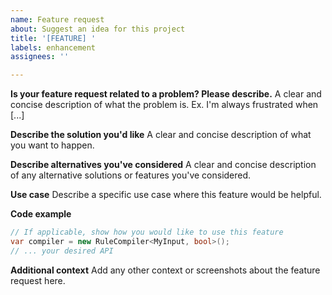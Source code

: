 ```yaml
---
name: Feature request
about: Suggest an idea for this project
title: '[FEATURE] '
labels: enhancement
assignees: ''

---
```


**Is your feature request related to a problem? Please describe.**
A clear and concise description of what the problem is. Ex. I'm always frustrated when [...]

**Describe the solution you'd like**
A clear and concise description of what you want to happen.

**Describe alternatives you've considered**
A clear and concise description of any alternative solutions or features you've considered.

**Use case**
Describe a specific use case where this feature would be helpful.

**Code example**
```csharp
// If applicable, show how you would like to use this feature
var compiler = new RuleCompiler<MyInput, bool>();
// ... your desired API
```

**Additional context**
Add any other context or screenshots about the feature request here.
